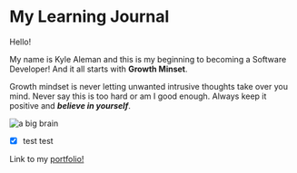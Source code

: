 # My Learning Journal

Hello! 

My name is Kyle Aleman and this is my beginning to becoming a Software Developer! And it all starts with **Growth Minset**. 

Growth mindset is never letting unwanted intrusive thoughts take over you mind. Never say this is too hard or am I good enough. Always keep it positive and **_believe in yourself_**.

![a big brain](https://www.google.com/url?sa=i&url=https%3A%2F%2Fmtltimes.ca%2Flife%2Fhow-to-easily-maximize-plant-growth%2F&psig=AOvVaw39ICyDc1Ikz5bWnAFDCUgx&ust=1696962282666000&source=images&cd=vfe&opi=89978449&ved=0CBAQjRxqFwoTCKjGzqLL6YEDFQAAAAAdAAAAABAb)
- [x] test test

Link to my [portfolio!](https://github.com/kaleman18)
